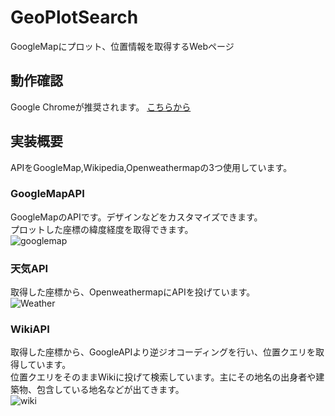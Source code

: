 # GeoPlotSearch
GoogleMapにプロット、位置情報を取得するWebページ

## 動作確認
Google Chromeが推奨されます。
[こちらから](http://syunyooo.webcrow.jp/GeoPlotSearch/)

## 実装概要
APIをGoogleMap,Wikipedia,Openweathermapの3つ使用しています。  
### GoogleMapAPI
GoogleMapのAPIです。デザインなどをカスタマイズできます。  
プロットした座標の緯度経度を取得できます。  
![googlemap](https://cloud.githubusercontent.com/assets/17490886/24073327/4f23f9a6-0c39-11e7-88df-cd94a396d5f3.gif)
### 天気API
取得した座標から、OpenweathermapにAPIを投げています。  
![Weather](https://cloud.githubusercontent.com/assets/17490886/24073279/7872e44e-0c38-11e7-9f81-172351f02d27.gif)

### WikiAPI
取得した座標から、GoogleAPIより逆ジオコーディングを行い、位置クエリを取得しています。  
位置クエリをそのままWikiに投げて検索しています。主にその地名の出身者や建築物、包含している地名などが出てきます。  
![wiki](https://cloud.githubusercontent.com/assets/17490886/24073326/4c3cc448-0c39-11e7-9b3f-26480dcca12d.gif)
